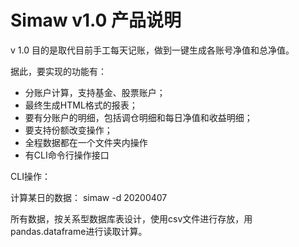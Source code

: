 # Simaw v1.0 产品说明

v 1.0 目的是取代目前手工每天记账，做到一键生成各账号净值和总净值。

据此，要实现的功能有：

- 分账户计算，支持基金、股票账户；
- 最终生成HTML格式的报表；
- 要有分账户的明细，包括调仓明细和每日净值和收益明细；
- 要支持份额改变操作；
- 全程数据都在一个文件夹内操作
- 有CLI命令行操作接口

CLI操作：

计算某日的数据：
simaw -d 20200407

所有数据，按关系型数据库表设计，使用csv文件进行存放，用pandas.dataframe进行读取计算。
